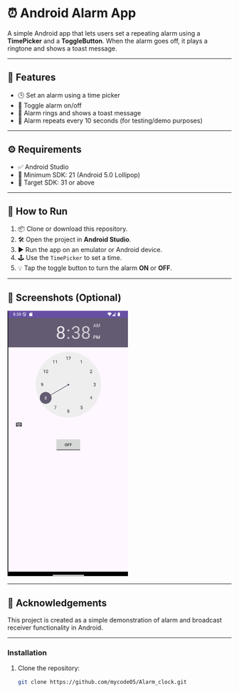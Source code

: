 # ⏰ Android Alarm App

A simple Android app that lets users set a repeating alarm using a **TimePicker** and a **ToggleButton**. When the alarm goes off, it plays a ringtone and shows a toast message.

---

## 📱 Features

- 🕒 Set an alarm using a time picker
- 🔘 Toggle alarm on/off
- 🔔 Alarm rings and shows a toast message
- 🔁 Alarm repeats every 10 seconds (for testing/demo purposes)

---

## ⚙️ Requirements

- ✅ Android Studio
- 📱 Minimum SDK: 21 (Android 5.0 Lollipop)
- 🎯 Target SDK: 31 or above

---

## 🚀 How to Run

1. 📦 Clone or download this repository.
2. 🛠️ Open the project in **Android Studio**.
3. ▶️ Run the app on an emulator or Android device.
4. 🕹️ Use the `TimePicker` to set a time.
5. 💡 Tap the toggle button to turn the alarm **ON** or **OFF**.

---

## 📸 Screenshots (Optional)
![Alarmclock UI](screenshots/alarmclock.png)

---


## 🙌 Acknowledgements

This project is created as a simple demonstration of alarm and broadcast receiver functionality in Android.

---
### Installation

1. Clone the repository:

   ```bash
   git clone https://github.com/mycode05/Alarm_clock.git
   



